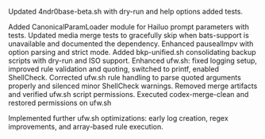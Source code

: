 Updated 4ndr0base-beta.sh with dry-run and help options
added tests.

Added CanonicalParamLoader module for Hailuo prompt parameters with tests.
Updated media merge tests to gracefully skip when bats-support is unavailable and documented the dependency.
Enhanced pauseallmpv with option parsing and strict mode.
Added bkp-unified.sh consolidating backup scripts with dry-run and ISO support.
Enhanced ufw.sh: fixed logging setup, improved rule validation and quoting, switched to printf, enabled ShellCheck.
Corrected ufw.sh rule handling to parse quoted arguments properly and silenced minor ShellCheck warnings.
Removed merge artifacts and verified ufw.sh script permissions.
Executed codex-merge-clean and restored permissions on ufw.sh

Implemented further ufw.sh optimizations: early log creation, regex improvements, and array-based rule execution.
